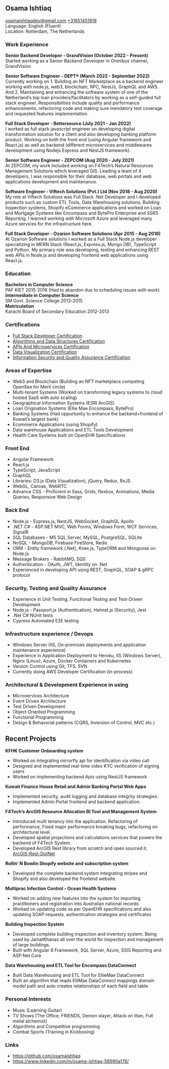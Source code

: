 ## **Osama Ishtiaq**

<osamaishtiaqdev@gmail.com> [+31651451919](https://wa.me/31651451919)  
Language: English (Fluent)  
Location: Rotterdam, The Netherlands

### **Work Experience**

**Senior Backend Developer - GrandVision (October 2022 - Present)**  
Started working as a Senior Backend Developer in Omnibus channel, GrandVision

**Senior Software Engineer - DEPT® (March 2022 - September 2022)**  
Currently working on 1. Building an NFT Marketplace as a backend engineer working with node.js, web3, blockchain, RPC, NestJs, GraphQL and AWS. And 2. Maintaining and enhancing the software system of one of the Netherland’s top loan providers/facilitators by working as a self-guided full stack engineer. Responsibilities include quality and performance enhancements, refactoring code and making sure mendatory test coverage and requested features implementation.

**Full Stack Developer - Bettersource (July 2021 - Jan 2022)**  
I worked as full stack javascript engineer on developing digital transformation solution for a client and also developing banking platform product. Working on both the front end (using Angular framework and React.js) as well as backend (different microservices and middlewares development using Nodejs Express and NestJS framework).

**Senior Software Engineer - ZEPCOM (Aug 2020 - July 2021)**  
At ZEPCOM, my work included working on F4Tech’s Natural Resources Management Solutions which leveraged GIS. Leading a team of 4 developers, I was responsible for their database, web portals and web applications development and maintenance.

**Software Engineer - Viftech Solutions (Pvt.) Ltd (Nov 2018 - Aug 2020)**
My role at Viftech Solutions was Full Stack .Net Developer and I developed products such as custom ETL Tools, Data Warehousing solutions, Building Inspection systems, Shopify eCommerce applications and worked on Loan and Mortgage Systems like Encompass and BytePro Enterprise and SSRS Reporting. I learned working with Microsoft Azure and leveraged many Azure services for the infrastructure here.

**Full Stack Developer - Ozarion Software Solutions (Apr 2015 - Aug 2018)**  
At Ozarion Software solutions I worked as a Full Stack Node.js developer specializing in MERN Stack (React.js, Express.js, Mongo DB), TypeScript and Python. My primary role was developing, testing and enhancing REST web APIs in Node.js and developing frontend web applications using React.js.

### **Education**

**Bachelors in Computer Science**  
PAF KIET 2015-2018 (Had to abandon due to scheduling issues with work)  
**Intermediate in Computer Science**  
SM Govt. Science College 2013-2015  
**Matriculation**  
Karachi Board of Secondary Education 2012-2013

### **Certifications**

- [Full Stack Developer Certification](https://www.freecodecamp.org/certification/oisee/full-stack)
- [Algorithms and Data Structures Certification](https://www.freecodecamp.org/certification/oisee/javascript-algorithms-and-data-structures)
- [APIs And Microservices Certification](https://www.freecodecamp.org/certification/oisee/apis-and-microservices)
- [Data Visualization Certification](https://www.freecodecamp.org/certification/oisee/data-visualization)
- [Information Security and Quality Assurance Certification](https://www.freecodecamp.org/certification/oisee/information-security-and-quality-assurance)

### **Areas of Expertise**

- Web3 and Blockchain (Building an NFT marketplace competing OpenSea for Merit circle)
- Multi-tenant Systems (Worked on transforming legacy systems to cloud hosted SaaS with auto scaling)
- Geographical Information Systems (ESRI ArcGIS)
- Loan Origination Systems (Ellie Mae Encompass, BytePro)
- Banking Systems (Had oppurtunity to enhance the backend+frontend of Kuwait’s largest bank)
- Ecommerce Applications (using Shopify)
- Data warehouse Applications and ETL Tools Development
- Health Care Systems built on OpenEHR Specifications

### **Front End**

- Angular Framework
- React.js
- TypeScript, JavaScript
- GraphQL
- Libraries: D3.js (Data Visualization), jQuery, Redux, RxJS
- WebGL, Canvas, WebRTC
- Advance CSS - Proficient in Sass, Grids, flexbox, Animations, Media Queries, Responsive Web Design

### **Back End**

- Node.js - Express.js, NestJS, WebSocket, GraphQL Apollo
- .NET C# - ASP.NET MVC, Web Forms, Windows Form, WCF Services, SignalR
- SQL Databases - MS SQL Server, MySQL, PostgreSQL, SQLite
- NoSQL - MongoDB, Firebase FireStore, Redis
- ORM - Entity framework (.Net), Knex.js, TypeORM and Mongoose on Node.js
- Message Brokers - RabbitMQ, SQS
- Authentication - OAuth, JWT, Identity on .Net
- Experienced in developing API using REST, GraphQL, SOAP & gRPC protocol

### **Security, Testing and Quality Assurance**

- Experience in Unit Testing, Functional Testing and Test-Driven Development
- Node.js - Passport.js (Authentication), Helmet.js (Security), Jest
- .Net C# NUnit tests
- Cypress Automated E2E testing

### **Infrastructure experience / Devops**

- Windows Server (IIS, On-premises deployments and application maintenance experience)
- Experience in Application Deployment to Heroku, IIS (Windows Server), Nginx (Linux), Azure, Docker Containers and Kubernetes
- Version Control using Git, TFS, SVN
- Currently doing AWS Developer Certification (in-process)

### **Architectural & Development Experience in using**

- Microservices Architecture
- Event Driven Architecture
- Test Driven Development
- Object Oriented Programming
- Functional Programming
- Design & Behavorial patterns (CQRS, Inversion of Control, MVC etc.)

## **Recent Projects**

**KFHK Customer Onboarding system**

- Worked on integrating mirrorfly api for identification via video call
- Designed and implemented real-time video KYC verification of signing users
- Worked on implementing backend Apis using NestJS framework

**Kuwait Finance House Retail and Admin Banking Portal Web Apps**

- Implemented security, audit logging and database integrity strategies.
- Implemented Admin Portal frontend and backend application.

**F4Tech’s ArcGIS Resource Allocation BI Tool and Management System**

- Introduced multi tenancy into the application. Refactoring of performance, Fixed major performance breaking bugs, refactoring on architectural level.
- Developed spatial projections and calculations services that powers the backend of F4Tech System.
- Developed ArcGIS Rest library from scratch and open sourced it. [ArcGIS-Rest-DotNet](https://github.com/osamaishtiaq/arcgis-rest-dotnet)

**Rollin’ N Bowlin Shopify website and subscription system**

- Developed the complete backend system integrating stripes and Shopify and also developed the frontend website.

**Multiprac Infection Control - Ocean Health Systems**

- Worked on adding new features into the system for importing practitioners and registration into Australian national records
- Worked on updating code as per OpenEHR specifications and also updating SOAP requests, authentication strategies and certificates

**Building Inspection System**

- Developed complete building inspection and inventory system. Being used by JamatKhanas all over the world for inspection and management of large buildings.
- Built with Angular 8 Framework, SQL Server, Azure, SSIS Reporting and ASP.Net Core

**Data Warehousing and ETL Tool for Encompass DataConnect**

- Built Data Warehousing and ETL Tool for EllieMae DataConnect
- Built an algorithm that reads ElliMae DataConnect mappings domain model path and auto creates relationships of each field and table

### **Personal Interests**

- Music (Learning Guitar)
- TV Shows (The Office, FRIENDS, Demon slayer, Attack on titan, Full metal alchemist)
- Algorithms and Competitive programming
- Combat Sports (Training in Kickboxing)

### **Links**

- <https://github.com/osamaishtiaq>
- <https://www.linkedin.com/in/osama-ishtiaq-58990a178/>
